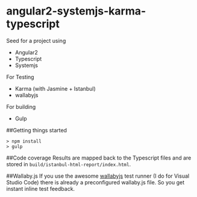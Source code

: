 # angular2-systemjs-karma-typescript
Seed for a project using 


- Angular2
- Typescript
- Systemjs

For Testing
- Karma (with Jasmine + Istanbul)
- wallabyjs

For building
- Gulp

##Getting things started
```
> npm install
> gulp
```

##Code coverage
Results are mapped back to the Typescript files and are stored in `build/istanbul-html-report/index.html`.

##Wallaby.js
If you use the awesome [wallabyjs](http://wallabyjs.com/) test runner (I do for Visual Studio Code) there is already a preconfigured wallaby.js file. So you get instant inline test feedback.